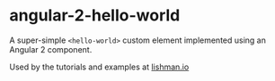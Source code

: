 # angular-2-hello-world

A super-simple `<hello-world>` custom element implemented using an Angular 2 component.

Used by the tutorials and examples at [lishman.io](http://lishman.io)
